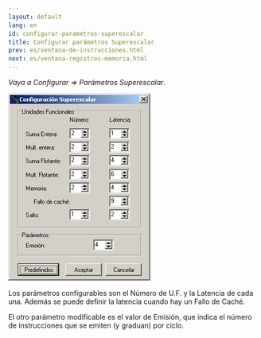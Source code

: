 ```yaml
---
layout: default
lang: en
id: configurar-parametros-superescalar
title: Configurar parámetros Superescalar
prev: es/ventana-de-instrucciones.html
next: es/ventana-registros-memoria.html
---
```


*Vaya a Configurar => Parámetros Superescalar*.

![](imgs/bm17_result.png)

Los parámetros configurables son el Número de U.F. y la Latencia de cada una.
Además se puede definir la latencia cuando hay un Fallo de Caché.

El otro parámetro modificable es el valor de Emisión, que indica el número de instrucciones que se emiten (y graduan) por ciclo.